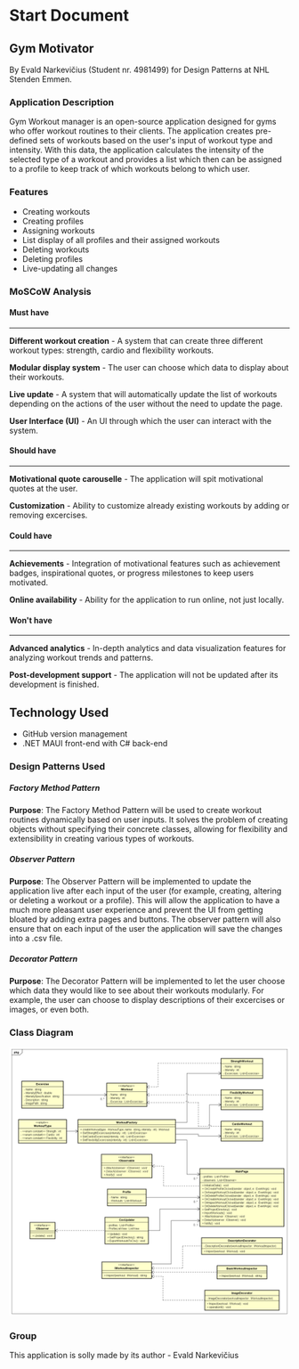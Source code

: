# Start Document

## Gym Motivator

By Evald Narkevičius (Student nr. 4981499) for Design Patterns at NHL Stenden Emmen.

### Application Description

Gym Workout manager is an open-source application designed for gyms who offer workout routines to their clients. The application creates pre-defined sets of workouts based on the user's input of workout type and intensity. With this data, the application calculates the intensity of the selected type of a workout and provides a list which then can be assigned to a profile to keep track of which workouts belong to which user.

### Features

- Creating workouts
- Creating profiles
- Assigning workouts
- List display of all profiles and their assigned workouts
- Deleting workouts
- Deleting profiles
- Live-updating all changes

### MoSCoW Analysis

#### Must have
---
**Different workout creation** - A system that can create three different workout types: strength, cardio and flexibility workouts.

**Modular display system** - The user can choose which data to display about their workouts.

**Live update** - A system that will automatically update the list of workouts depending on the actions of the user without the need to update the page.

**User Interface (UI)** - An UI through which the user can interact with the system.

#### Should have
---
**Motivational quote carouselle** - The application will spit motivational quotes at the user.

**Customization** - Ability to customize already existing workouts by adding or removing excercises.

#### Could have
---
**Achievements** - Integration of motivational features such as achievement badges, inspirational quotes, or progress milestones to keep users motivated.

**Online availability** - Ability for the application to run online, not just locally.

#### Won't have
---
**Advanced analytics** - In-depth analytics and data visualization features for analyzing workout trends and patterns.

**Post-development support** - The application will not be updated after its development is finished.

## Technology Used

- GitHub version management
- .NET MAUI front-end with C# back-end

### Design Patterns Used
##### Factory Method Pattern
**Purpose**: The Factory Method Pattern will be used to create workout routines dynamically based on user inputs. It solves the problem of creating objects without specifying their concrete classes, allowing for flexibility and extensibility in creating various types of workouts.
##### Observer Pattern
**Purpose**: The Observer Pattern will be implemented to update the application live after each input of the user (for example, creating, altering or deleting a workout or a profile). This will allow the application to have a much more pleasant user experience and prevent the UI from getting bloated by adding extra pages and buttons. The observer pattern will also ensure that on each input of the user the application will save the changes into a .csv file.
##### Decorator Pattern
**Purpose**: The Decorator Pattern will be implemented to let the user choose which data they would like to see about their workouts modularly. For example, the user can choose to display descriptions of their excercises or images, or even both.
### Class Diagram
![Class diagram](./GymApplicationClassDiagram.png)

### Group

This application is solly made by its author - Evald Narkevičius 
